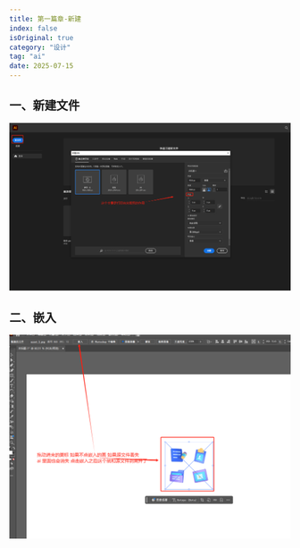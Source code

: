 ```yaml
---
title: 第一篇章-新建
index: false
isOriginal: true
category: "设计"
tag: "ai"
date: 2025-07-15
---
```


## 一、新建文件

![](./01-新建/1752587057969.jpg)


## 二、嵌入
![](./01-新建/7c8ddb25b3aa9292cf8150e9d0f9be1.png)
